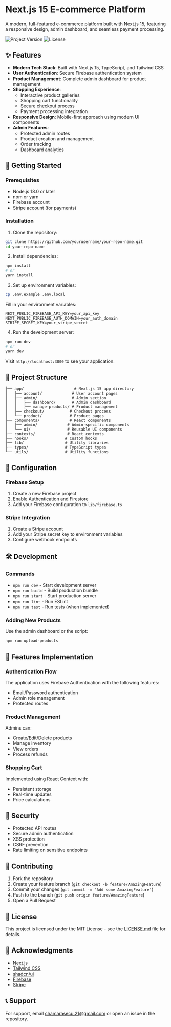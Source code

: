 # Next.js 15 E-commerce Platform

A modern, full-featured e-commerce platform built with Next.js 15, featuring a responsive design, admin dashboard, and seamless payment processing.

![Project Version](https://img.shields.io/badge/Next.js-15.0-blue)
![License](https://img.shields.io/badge/license-MIT-green)

## ✨ Features

- **Modern Tech Stack**: Built with Next.js 15, TypeScript, and Tailwind CSS
- **User Authentication**: Secure Firebase authentication system
- **Product Management**: Complete admin dashboard for product management
- **Shopping Experience**:
  - Interactive product galleries
  - Shopping cart functionality
  - Secure checkout process
  - Payment processing integration
- **Responsive Design**: Mobile-first approach using modern UI components
- **Admin Features**:
  - Protected admin routes
  - Product creation and management
  - Order tracking
  - Dashboard analytics

## 🚀 Getting Started

### Prerequisites

- Node.js 18.0 or later
- npm or yarn
- Firebase account
- Stripe account (for payments)

### Installation

1. Clone the repository:

```bash
git clone https://github.com/yourusername/your-repo-name.git
cd your-repo-name
```

2. Install dependencies:

```bash
npm install
# or
yarn install
```

3. Set up environment variables:

```bash
cp .env.example .env.local
```

Fill in your environment variables:

```env
NEXT_PUBLIC_FIREBASE_API_KEY=your_api_key
NEXT_PUBLIC_FIREBASE_AUTH_DOMAIN=your_auth_domain
STRIPE_SECRET_KEY=your_stripe_secret
```

4. Run the development server:

```bash
npm run dev
# or
yarn dev
```

Visit `http://localhost:3000` to see your application.

## 📁 Project Structure

```
├── app/                      # Next.js 15 app directory
│   ├── account/             # User account pages
│   ├── admin/               # Admin section
│   │   ├── dashboard/       # Admin dashboard
│   │   ├── manage-products/ # Product management
│   ├── checkout/           # Checkout process
│   └── product/            # Product pages
├── components/             # React components
│   ├── admin/             # Admin-specific components
│   └── ui/                # Reusable UI components
├── contexts/              # React contexts
├── hooks/                # Custom hooks
├── lib/                  # Utility libraries
├── types/                # TypeScript types
└── utils/                # Utility functions
```

## 🔧 Configuration

### Firebase Setup

1. Create a new Firebase project
2. Enable Authentication and Firestore
3. Add your Firebase configuration to `lib/firebase.ts`

### Stripe Integration

1. Create a Stripe account
2. Add your Stripe secret key to environment variables
3. Configure webhook endpoints

## 🛠️ Development

### Commands

- `npm run dev` - Start development server
- `npm run build` - Build production bundle
- `npm run start` - Start production server
- `npm run lint` - Run ESLint
- `npm run test` - Run tests (when implemented)

### Adding New Products

Use the admin dashboard or the script:

```bash
npm run upload-products
```

## 📱 Features Implementation

### Authentication Flow

The application uses Firebase Authentication with the following features:

- Email/Password authentication
- Admin role management
- Protected routes

### Product Management

Admins can:

- Create/Edit/Delete products
- Manage inventory
- View orders
- Process refunds

### Shopping Cart

Implemented using React Context with:

- Persistent storage
- Real-time updates
- Price calculations

## 🔐 Security

- Protected API routes
- Secure admin authentication
- XSS protection
- CSRF prevention
- Rate limiting on sensitive endpoints

## 🤝 Contributing

1. Fork the repository
2. Create your feature branch (`git checkout -b feature/AmazingFeature`)
3. Commit your changes (`git commit -m 'Add some AmazingFeature'`)
4. Push to the branch (`git push origin feature/AmazingFeature`)
5. Open a Pull Request

## 📄 License

This project is licensed under the MIT License - see the [LICENSE.md](LICENSE.md) file for details.

## 🙏 Acknowledgments

- [Next.js](https://nextjs.org/)
- [Tailwind CSS](https://tailwindcss.com/)
- [shadcn/ui](https://ui.shadcn.com/)
- [Firebase](https://firebase.google.com/)
- [Stripe](https://stripe.com/)

## 📞 Support

For support, email chamarasecu.21@gmail.com or open an issue in the repository.
